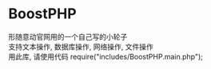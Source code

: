 # BoostPHP
形随意动官网用的一个自己写的小轮子<br />
支持文本操作, 数据库操作, 网络操作, 文件操作<br />
用此库, 请使用代码 require("includes/BoostPHP.main.php");<br />
